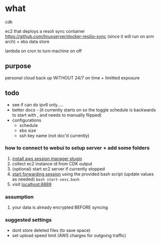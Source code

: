 # what 
cdk

ec2 that deploys a resoli sync container https://github.com/linuxserver/docker-resilio-sync (since it will run on arm arch) + ebs data store

lambda on cron to turn machine on off 

## purpose

personal cloud back up WITHOUT 24/7 on time + limitted exposure

## todo
- see if can do ipv6 only.....
- better docs - (it currently starts on so the toggle schedule is backwards to start with , and needs to manually flipped)
- configurations
  - schedule
  - ebs size
  - ssh key name (not doc'd currently)



### how to connect to webui to setup server + add some folders
1. [install aws session manager plugin](https://docs.aws.amazon.com/systems-manager/latest/userguide/install-plugin-debian-and-ubuntu.html)
2. collect ec2 instance id from CDK output 
3. (optional) start ec2 server if currently stopped
3. [start forwarding session](https://docs.aws.amazon.com/systems-manager/latest/userguide/session-manager-working-with-sessions-start.html#sessions-start-port-forwarding) using the provided bash script (update values as needed) ```bash start-sess.bash```
4. visit [localhost:8889](http://localhost:8889)

### assumption
1. your data is already encrypted BEFORE syncing 

### suggested settings
- dont store deleted files (to save space)
- set upload speed limit (AWS charges for outgoing traffic)
